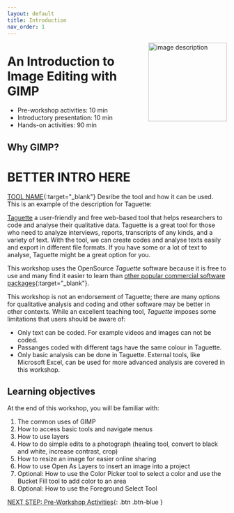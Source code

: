```yaml
---
layout: default
title: Introduction 
nav_order: 1
---
```

<img src="WORKSHOP-LOGO-HERE.png" alt="image description" style="float:right;width:180px;"> 

# An Introduction to Image Editing with GIMP

- Pre-workshop activities: 10 min 
- Introductory presentation: 10 min
- Hands-on activities: 90 min

## Why GIMP? 

# **BETTER INTRO HERE**

[TOOL NAME](https://TOOL-URL-HERE.org/){:target="_blank"} Desribe the tool and how it can be used. This is an example of the description for Taguette:

[Taguette](https://taguette.org/) a user-friendly and free web-based tool that helps researchers to code and analyse their qualitative data. Taguette is a great tool for those who need to analyze interviews, reports, transcripts of any kinds, and a variety of text. With the tool, we can create codes and analyse texts easily and export in different file formats. If you have some or a lot of text to analyse, Taguette might be a great option for you.

This workshop uses the OpenSource _Taguette_ software because it is free to use and many find it easier to learn than [other popular commercial software packages](https://en.wikipedia.org/wiki/Computer-assisted_qualitative_data_analysis_software){:target="_blank"}. 

This workshop is not an endorsement of Taguette; there are many options for qualitative analysis and coding and other software may be better in other contexts. While an excellent teaching tool, _Taguette_ imposes some limitations that users should be aware of:

- Only text can be coded. For example videos and images can not be coded.
- Passanges coded with different tags have the same colour in Taguette. 
- Only basic analysis can be done in Taguette. External tools, like Microsoft Excel, can be used for more advanced analysis are covered in this workshop.

## Learning objectives

At the end of this workshop, you will be familiar with:

1. The common uses of GIMP
2. How to access basic tools and navigate menus
3. How to use layers
4. How to do simple edits to a photograph (healing tool, convert to black and white, increase contrast, crop)
5. How to resize an image for easier online sharing
6. How to use Open As Layers to insert an image into a project
7. Optional: How to use the Color Picker tool to select a color and use the Bucket Fill tool to add color to an area
8. Optional: How to use the Foreground Select Tool
 
[NEXT STEP: Pre-Workshop Activities](pre-workshop.html){: .btn .btn-blue }
